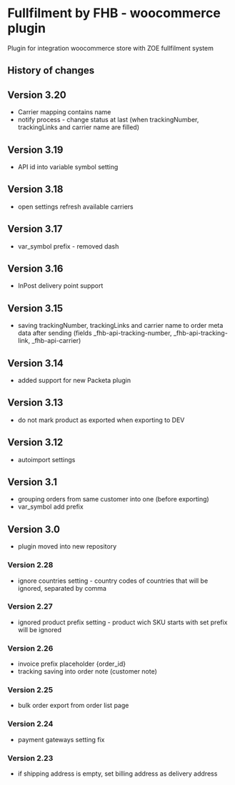 # Fullfilment by FHB - woocommerce plugin
Plugin for integration woocommerce store with ZOE fullfilment system

## History of changes
## Version 3.20
- Carrier mapping contains name
- notify process - change status at last (when trackingNumber, trackingLinks and carrier name are filled)

## Version 3.19
- API id into variable symbol setting

## Version 3.18
- open settings refresh available carriers

## Version 3.17
- var_symbol prefix - removed dash

## Version 3.16
- InPost delivery point support

## Version 3.15
- saving trackingNumber, trackingLinks and carrier name to order meta data after sending (fields _fhb-api-tracking-number, _fhb-api-tracking-link, _fhb-api-carrier)

## Version 3.14
- added support for new Packeta plugin

## Version 3.13
- do not mark product as exported when exporting to DEV

## Version 3.12
- autoimport settings

## Version 3.1
- grouping orders from same customer into one (before exporting)
- var_symbol add prefix

## Version 3.0
- plugin moved into new repository

### Version 2.28
- ignore countries setting - country codes of countries that will be ignored, separated by comma

### Version 2.27
- ignored product prefix setting - product wich SKU starts with set prefix will be ignored

### Version 2.26
- invoice prefix placeholder {order_id}
- tracking saving into order note (customer note)

### Version 2.25
- bulk order export from order list page

### Version 2.24
- payment gateways setting fix

### Version 2.23
- if shipping address is empty, set billing address as delivery address